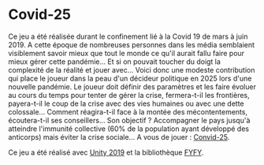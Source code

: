 # Covid-25
Ce jeu a été réalisée durant le confinement lié à la Covid 19 de mars à juin 2019. A cette époque de nombreuses personnes dans les média semblaient visiblement savoir mieux que tout le monde ce qu'il aurait fallu faire pour mieux gérer cette pandémie... Et si on pouvait toucher du doigt la complexité de la réalité et jouer avec... Voici donc une modeste contribution qui place le joueur dans la peau d'un décideur politique en 2025 lors d'une nouvelle pandémie. Le joueur doit définir des paramètres et les faire évoluer au cours du temps pour tenter de gérer la crise, fermera-t-il les frontières, payera-t-il le coup de la crise avec des vies humaines ou avec une dette colossale... Comment réagira-t-il face à la montée des mécontentements, écoutera-t-il ses conseillers... Son objectif ? Accompagner le pays jusqu'à atteindre l'immunité collective (60% de la population ayant développé des anticorps) mais éviter la crise sociale... A vous de jouer : [Convid-25](http://www-ia.lip6.fr/~muratetm/covid25/).

Ce jeu a été réalisé avec [Unity 2019](https://unity.com/fr) et la bibliothèque [FYFY](https://github.com/Mocahteam/FYFY).
